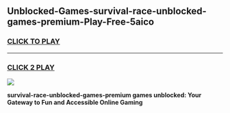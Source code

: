 
## Unblocked-Games-survival-race-unblocked-games-premium-Play-Free-5aico
<h3>
<a href="https://premium76.site?title=survival-race-unblocked-games-premium&ref=23A">CLICK TO PLAY</a></h3>
<hr>

<h3>
<a href="https://premium76.site?title=survival-race-unblocked-games-premium&ref=23A">CLICK 2 PLAY</a>
  
</h3>

<a href="https://premium76.site?title=survival-race-unblocked-games-premium&ref=23A"><img src="https://clearcache.store/games.png"></a>


**survival-race-unblocked-games-premium games unblocked: Your Gateway to Fun and Accessible Online Gaming**
